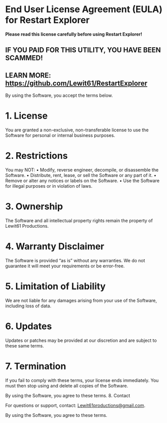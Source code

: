 # End User License Agreement (EULA) for Restart Explorer
  
**Please read this license carefully before using Restart Explorer!**
  
## IF YOU PAID FOR THIS UTILITY, YOU HAVE BEEN SCAMMED!
## LEARN MORE: https://github.com/Lewit61/RestartExplorer
  
By using the Software, you accept the terms below.
  
# 1. License

You are granted a non-exclusive, non-transferable license to use the Software for personal or internal business purposes.

# 2. Restrictions

You may NOT:
• Modify, reverse engineer, decompile, or disassemble the Software.
• Distribute, rent, lease, or sell the Software or any part of it.
• Remove or alter any notices or labels on the Software.
• Use the Software for illegal purposes or in violation of laws.

# 3. Ownership

The Software and all intellectual property rights remain the property of Lewit61 Productions.

# 4. Warranty Disclaimer

The Software is provided “as is” without any warranties. We do not guarantee it will meet your requirements or be error-free.

# 5. Limitation of Liability

We are not liable for any damages arising from your use of the Software, including loss of data.

# 6. Updates

Updates or patches may be provided at our discretion and are subject to these same terms.

# 7. Termination

If you fail to comply with these terms, your license ends immediately. You must then stop using and delete all copies of the Software.

By using the Software, you agree to these terms.
8. Contact

For questions or support, contact: Lewit61productions@gmail.com.

By using the Software, you agree to these terms.
